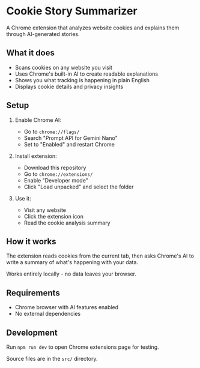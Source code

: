 # Cookie Story Summarizer

A Chrome extension that analyzes website cookies and explains them through AI-generated stories.

## What it does

- Scans cookies on any website you visit
- Uses Chrome's built-in AI to create readable explanations
- Shows you what tracking is happening in plain English
- Displays cookie details and privacy insights

## Setup

1. Enable Chrome AI:
   - Go to `chrome://flags/`
   - Search "Prompt API for Gemini Nano"
   - Set to "Enabled" and restart Chrome

2. Install extension:
   - Download this repository
   - Go to `chrome://extensions/`
   - Enable "Developer mode"
   - Click "Load unpacked" and select the folder

3. Use it:
   - Visit any website
   - Click the extension icon
   - Read the cookie analysis summary

## How it works

The extension reads cookies from the current tab, then asks Chrome's AI to write a summary of what's happening with your data.

Works entirely locally - no data leaves your browser.

## Requirements

- Chrome browser with AI features enabled
- No external dependencies

## Development

Run `npm run dev` to open Chrome extensions page for testing.

Source files are in the `src/` directory.
